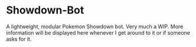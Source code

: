 # Showdown-Bot
A lightweight, modular Pokemon Showdown bot.
Very much a WIP.
More information will be displayed here whenever I get around to it or if someone asks for it.
